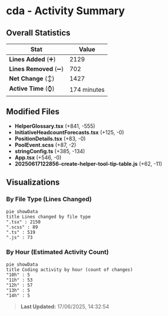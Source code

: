 # cda - Activity Summary 

## Overall Statistics

| Stat                   | Value                                                             |
| ---------------------- | ----------------------------------------------------------------- |
| **Lines Added** (➕)   | 2129                                          |
| **Lines Removed** (➖) | 702                                        |
| **Net Change** (↕)    | 1427                |
| **Active Time** (⌚)   | 174 minutes |


## Modified Files
- **HelperGlossary.tsx** (+841, -555)
- **InitiativeHeadcountForecasts.tsx** (+125, -0)
- **PositionDetails.tsx** (+83, -0)
- **PoolEvent.scss** (+87, -2)
- **stringConfig.ts** (+385, -134)
- **App.tsx** (+546, -0)
- **20250617122856-create-helper-tool-tip-table.js** (+62, -11)

## Visualizations

### By File Type (Lines Changed)

```mermaid
pie showData
title Lines changed by file type
".tsx" : 2150
".scss" : 89
".ts" : 519
".js" : 73
```

### By Hour (Estimated Activity Count)

```mermaid
pie showData
title Coding activity by hour (count of changes)
"10h" : 5
"11h" : 53
"12h" : 57
"13h" : 5
"14h" : 5
```


> **Last Updated:** 17/06/2025, 14:32:54